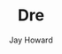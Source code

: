 ---
layout: video
title: Dre
client: Hewlett Packard
author: Jay Howard
video_source: HP_TV_DRE_1920x1080.mov
credits:
  - Simon McQuoid, Director
  - Jay Howard, Producer
---